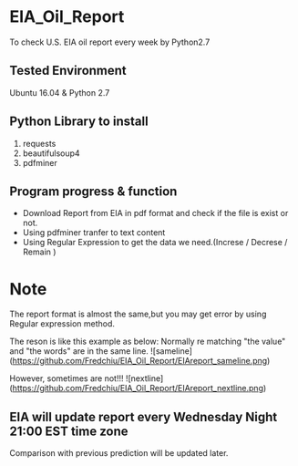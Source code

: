# EIA_Oil_Report
To check U.S. EIA oil report every week by Python2.7

## Tested Environment
Ubuntu 16.04 & Python 2.7

## Python Library to install
1. requests
2. beautifulsoup4
3. pdfminer

## Program progress & function
* Download Report from EIA in pdf format and check if the file is exist or not.
* Using pdfminer tranfer to text content
* Using Regular Expression to get the data we need.(Increse / Decrese / Remain )

# Note
The report format is almost the same,but you may get error by using Regular expression method.

The reson is like this example as below:
Normally re matching "the value" and "the words" are in the same line.
![sameline] (https://github.com/Fredchiu/EIA_Oil_Report/EIAreport_sameline.png)

However, sometimes are not!!!
![nextline] (https://github.com/Fredchiu/EIA_Oil_Report/EIAreport_nextline.png)

## EIA will update report every Wednesday Night 21:00 EST time zone
   Comparison with previous prediction will be updated later.
